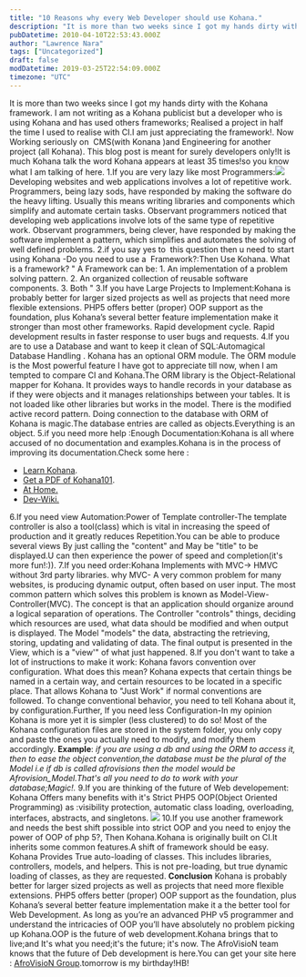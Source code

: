```yaml
---
title: "10 Reasons why every Web Developer should use Kohana."
description: "It is more than two weeks since I got my hands dirty with the Kohana framework. I am not writing as a Kohana publicist but a developer who is using Kohana and h..."
pubDatetime: 2010-04-10T22:53:43.000Z
author: "Lawrence Nara"
tags: ["Uncategorized"]
draft: false
modDatetime: 2019-03-25T22:54:09.000Z
timezone: "UTC"
---
```


It is more than two weeks since I got my hands dirty with the Kohana framework. I am not writing as a Kohana publicist but a developer who is using Kohana and has used others frameworks; Realised a project in half the time I used to realise with CI.I am just appreciating the framework!. Now Working seriously on  CMS(with Konana )and Engineering for another project (all Kohana). This blog post is meant for surely developers only!It is much Kohana talk the word Kohana appears at least 35 times!so you know what I am talking of here. 1.If you are very lazy like most Programmers:[![](https://pics.livejournal.com/njielitumbe/pic/00002ees)](http://pics.livejournal.com/njielitumbe/pic/00002ees/) Developing websites and web applications involves a lot of repetitive work. Programmers, being lazy sods, have responded by making the software do the heavy lifting. Usually this means writing libraries and components which simplify and automate certain tasks. Observant programmers noticed that developing web applications involve lots of the same type of repetitive work. Observant programmers, being clever, have responded by making the software implement a pattern, which simplifies and automates the solving of well defined problems. 2.if you say yes to  this question then u need to start using Kohana -Do you need to use a  Framework?:Then Use Kohana. What is a framework? " A Framework can be: 1. An implementation of a problem solving pattern. 2. An organized collection of reusable software components. 3. Both " 3.If you have Large Projects to Implement:Kohana is probably better for larger sized projects as well as projects that need more flexible extensions. PHP5 offers better (proper) OOP support as the foundation, plus Kohana’s several better feature implementation make it  stronger than most other frameworks. Rapid development cycle. Rapid development results in faster response to user bugs and requests. 4.If you are to use a Database and want to keep it clean of SQL:Automagical Database Handling . Kohana has an optional ORM module. The ORM module is the Most powerful feature I have got to appreciate till now, when I am tempted to compare CI and Kohana.The ORM library is the Object-Relational mapper for Kohana. It provides ways to handle records in your database as if they were objects and it manages relationships between your tables. It is not loaded like other libraries but works in the model. There is the modified active record pattern. Doing connection to the database with ORM of Kohana is magic.The database entries are called as objects.Everything is an object. 5.if you need more help :Enough Documentation:Kohana is all where accused of no documentation and examples.Kohana is in the process of improving its documentation.Check some here :

-   [Learn Kohana](http://learn.kohanaphp.com/).
-   [Get a PDF of Kohana101](http://files.tahlon.de/kohana101.pdf).
-   [At Home.](http://kohanaphp.com/)
-   [Dev-Wiki.](http://dev.kohanaphp.com/projects/kohana2/wiki/Kohana101)

6.If you need view Automation:Power of Template controller-The template controller is also a tool(class) which is vital in increasing the speed of production and it greatly reduces Repetition.You can be able to produce several views By just calling the "content" and May be "title" to be displayed.U can then experience the power of speed and completion(it's more fun!:)). 7.If you need order:Kohana Implements with MVC-> HMVC without 3rd party libraries. why MVC- A very common problem for many websites, is producing dynamic output, often based on user input. The most common pattern which solves this problem is known as Model-View-Controller(MVC). The concept is that an application should organize around a logical separation of operations. The Controller "controls" things, deciding which resources are used, what data should be modified and when output is displayed. The Model "models" the data, abstracting the retrieving, storing, updating and validating of data. The final output is presented in the View, which is a "view'" of what just happened. 8.If you don't want to take a lot of instructions to make it work: Kohana favors convention over configuration. What does this mean? Kohana expects that certain things be named in a certain way, and certain resources to be located in a specific place. That allows Kohana to "Just Work" if normal conventions are followed. To change conventional behavior, you need to tell Kohana about it, by configuration.Further, If you need less Configuration-In my opinion Kohana is more yet it is simpler (less clustered) to do so! Most of the Kohana configuration files are stored in the system folder, you only copy and paste the ones you actually need to modify, and modify them accordingly. **Example**: *if you are using a db and using the ORM to access it, then to ease the object convention,the database must be the plural of the Model i.e if db is called afrovisions then the model would be Afrovision\_Model.That's all you need to do to work with your database;Magic!.* 9.If you are thinking of the future of Web developement: Kohana Offers many benefits with it's Strict PHP5 OOP(Object Oriented Programming) as :visibility protection, automatic class loading, overloading, interfaces, abstracts, and singletons. [![](https://pics.livejournal.com/njielitumbe/pic/000055s1/s320x240)](http://pics.livejournal.com/njielitumbe/pic/000055s1/) 10.If you use another framework and needs the best shift possible into strict OOP and you need to enjoy the power of OOP of php 5?, Then Kohana.Kohana is originally built on CI.It inherits some common features.A shift of framework should be easy. Kohana Provides True auto-loading of classes. This includes libraries, controllers, models, and helpers. This is not pre-loading, but true dynamic loading of classes, as they are requested. **Conclusion** Kohana is probably better for larger sized projects as well as projects that need more flexible extensions. PHP5 offers better (proper) OOP support as the foundation, plus Kohana’s several better feature implementation make it a the better tool for Web Development. As long as you’re an advanced PHP v5 programmer and understand the intricacies of OOP you’ll have absolutely no problem picking up Kohana.OOP is the future of web development.Kohana brings that to live;and It's what you need;it's the future; it's now. The AfroVisioN team knows that the future of Deb development is here.You can get your site here : [AfroVisioN Group](http://www.afrovisiongroup.com/).tomorrow is my birthday!HB!